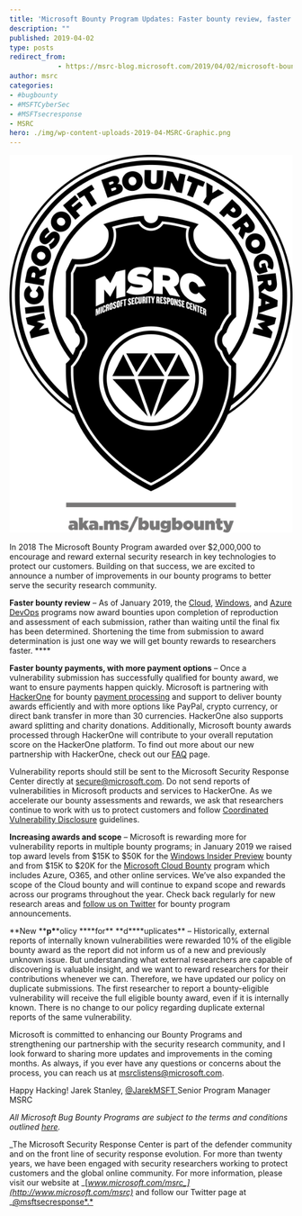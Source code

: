 ```yaml
---
title: 'Microsoft Bounty Program Updates: Faster bounty review, faster payments, and higher rewards'
description: ""
published: 2019-04-02
type: posts
redirect_from:
            - https://msrc-blog.microsoft.com/2019/04/02/microsoft-bounty-program-updates-faster-bounty-review-faster-payments-and-higher-rewards/
author: msrc
categories:
- #bugbounty
- #MSFTCyberSec
- #MSFTsecresponse
- MSRC
hero: ./img/wp-content-uploads-2019-04-MSRC-Graphic.png
---
```

[![](./img/wp-content-uploads-2019-04-MSRC-Graphic.png)](./img/wp-content-uploads-2019-04-MSRC-Graphic.png)

In 2018 The Microsoft Bounty Program awarded over \$2,000,000 to encourage and reward external security research in key technologies to protect our customers. Building on that success, we are excited to announce a number of improvements in our bounty programs to better serve the security research community.

**Faster bounty review** – As of January 2019, the [Cloud](https://www.microsoft.com/en-us/msrc/bounty-microsoft-cloud?rtc=1), [Windows](https://www.microsoft.com/en-us/msrc/bounty-windows-insider-preview?rtc=1), and [Azure DevOps](https://www.microsoft.com/en-us/msrc/bounty-azure-devops) programs now award bounties upon completion of reproduction and assessment of each submission, rather than waiting until the final fix has been determined. Shortening the time from submission to award determination is just one way we will get bounty rewards to researchers faster. \*\*\*\*

**Faster bounty payments, with more payment options** – Once a vulnerability submission has successfully qualified for bounty award, we want to ensure payments happen quickly. Microsoft is partnering with [HackerOne](https://www.hackerone.com/) for bounty [payment processing](https://docs.hackerone.com/hackers/payments.html) and support to deliver bounty awards efficiently and with more options like PayPal, crypto currency, or direct bank transfer in more than 30 currencies. HackerOne also supports award splitting and charity donations. Additionally, Microsoft bounty awards processed through HackerOne will contribute to your overall reputation score on the HackerOne platform. To find out more about our new partnership with HackerOne, check out our [FAQ](https://www.microsoft.com/en-us/msrc/faqs-bounty?rtc=1) page.

Vulnerability reports should still be sent to the Microsoft Security Response Center directly at secure@microsoft.com. Do not send reports of vulnerabilities in Microsoft products and services to HackerOne. As we accelerate our bounty assessments and rewards, we ask that researchers continue to work with us to protect customers and follow [Coordinated Vulnerability Disclosure](https://www.microsoft.com/en-us/msrc/cvd) guidelines.

**Increasing awards and scope** – Microsoft is rewarding more for vulnerability reports in multiple bounty programs; in January 2019 we raised top award levels from $15K to $50K for the [Windows Insider Preview](https://www.microsoft.com/en-us/msrc/bounty-windows-insider-preview?rtc=1) bounty and from $15K to $20K for the [Microsoft Cloud Bounty](https://www.microsoft.com/en-us/msrc/bounty-microsoft-cloud?rtc=1) program which includes Azure, O365, and other online services. We’ve also expanded the scope of the Cloud bounty and will continue to expand scope and rewards across our programs throughout the year. Check back regularly for new research areas and [follow us on Twitter](https://twitter.com/msftsecresponse) for bounty program announcements.

**New \*\***p\***\*olicy \*\***for\*\* **d\*\***uplicates\*\* – Historically, external reports of internally known vulnerabilities were rewarded 10% of the eligible bounty award as the report did not inform us of a new and previously unknown issue. But understanding what external researchers are capable of discovering is valuable insight, and we want to reward researchers for their contributions whenever we can. Therefore, we have updated our policy on duplicate submissions. The first researcher to report a bounty-eligible vulnerability will receive the full eligible bounty award, even if it is internally known. There is no change to our policy regarding duplicate external reports of the same vulnerability.

Microsoft is committed to enhancing our Bounty Programs and strengthening our partnership with the security research community, and I look forward to sharing more updates and improvements in the coming months. As always, if you ever have any questions or concerns about the process, you can reach us at msrclistens@microsoft.com.

Happy Hacking! Jarek Stanley, [@JarekMSFT ](https://twitter.com/JarekMsft?lang=en)Senior Program Manager MSRC

_All Microsoft Bug Bounty Programs are subject to the terms and conditions outlined _[_here_](https://www.microsoft.com/en-us/msrc/bounty-terms?rtc=1)_._

_The Microsoft Security Response Center is part of the defender community and on the front line of security response evolution. For more than twenty years, we have been engaged with security researchers working to protect customers and the global online community. For more information, please visit our website at _[_www.microsoft.com/msrc_](http://www.microsoft.com/msrc)_ and follow our Twitter page at _[@msftsecresponse*.*](https://twitter.com/msftsecresponse)
